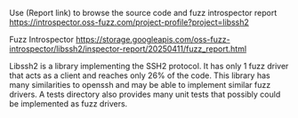 Use (Report link) to browse the source code and fuzz introspector report https://introspector.oss-fuzz.com/project-profile?project=libssh2

Fuzz Introspector
https://storage.googleapis.com/oss-fuzz-introspector/libssh2/inspector-report/20250411/fuzz_report.html

Libssh2 is a library implementing the SSH2 protocol.  It has only 1 fuzz driver that acts as a client and reaches only 26% of the code.  This library has many similarities to openssh and may be able to implement similar fuzz drivers.  A tests directory also provides many unit tests that possibly could be implemented as fuzz drivers.
